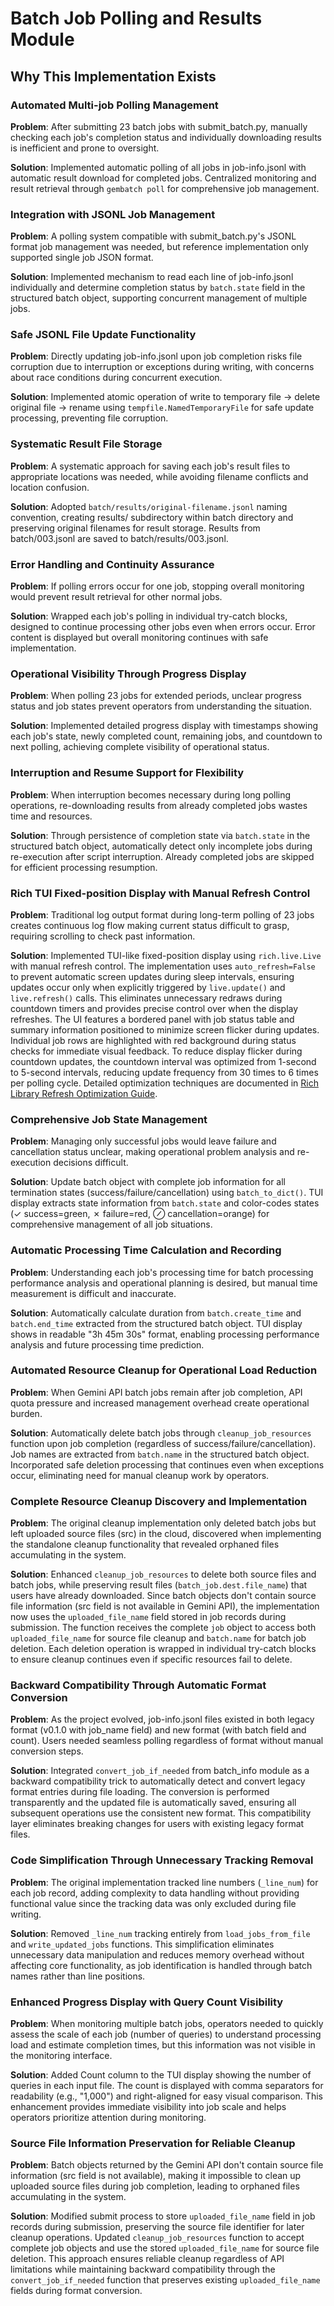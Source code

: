 # Batch Job Polling and Results Module

## Why This Implementation Exists

### Automated Multi-job Polling Management
**Problem**: After submitting 23 batch jobs with submit_batch.py, manually checking each job's completion status and individually downloading results is inefficient and prone to oversight.

**Solution**: Implemented automatic polling of all jobs in job-info.jsonl with automatic result download for completed jobs. Centralized monitoring and result retrieval through `gembatch poll` for comprehensive job management.

### Integration with JSONL Job Management
**Problem**: A polling system compatible with submit_batch.py's JSONL format job management was needed, but reference implementation only supported single job JSON format.

**Solution**: Implemented mechanism to read each line of job-info.jsonl individually and determine completion status by `batch.state` field in the structured batch object, supporting concurrent management of multiple jobs.

### Safe JSONL File Update Functionality
**Problem**: Directly updating job-info.jsonl upon job completion risks file corruption due to interruption or exceptions during writing, with concerns about race conditions during concurrent execution.

**Solution**: Implemented atomic operation of write to temporary file → delete original file → rename using `tempfile.NamedTemporaryFile` for safe update processing, preventing file corruption.

### Systematic Result File Storage
**Problem**: A systematic approach for saving each job's result files to appropriate locations was needed, while avoiding filename conflicts and location confusion.

**Solution**: Adopted `batch/results/original-filename.jsonl` naming convention, creating results/ subdirectory within batch directory and preserving original filenames for result storage. Results from batch/003.jsonl are saved to batch/results/003.jsonl.

### Error Handling and Continuity Assurance
**Problem**: If polling errors occur for one job, stopping overall monitoring would prevent result retrieval for other normal jobs.

**Solution**: Wrapped each job's polling in individual try-catch blocks, designed to continue processing other jobs even when errors occur. Error content is displayed but overall monitoring continues with safe implementation.

### Operational Visibility Through Progress Display
**Problem**: When polling 23 jobs for extended periods, unclear progress status and job states prevent operators from understanding the situation.

**Solution**: Implemented detailed progress display with timestamps showing each job's state, newly completed count, remaining jobs, and countdown to next polling, achieving complete visibility of operational status.

### Interruption and Resume Support for Flexibility
**Problem**: When interruption becomes necessary during long polling operations, re-downloading results from already completed jobs wastes time and resources.

**Solution**: Through persistence of completion state via `batch.state` in the structured batch object, automatically detect only incomplete jobs during re-execution after script interruption. Already completed jobs are skipped for efficient processing resumption.

### Rich TUI Fixed-position Display with Manual Refresh Control
**Problem**: Traditional log output format during long-term polling of 23 jobs creates continuous log flow making current status difficult to grasp, requiring scrolling to check past information.

**Solution**: Implemented TUI-like fixed-position display using `rich.live.Live` with manual refresh control. The implementation uses `auto_refresh=False` to prevent automatic screen updates during sleep intervals, ensuring updates occur only when explicitly triggered by `live.update()` and `live.refresh()` calls. This eliminates unnecessary redraws during countdown timers and provides precise control over when the display refreshes. The UI features a bordered panel with job status table and summary information positioned to minimize screen flicker during updates. Individual job rows are highlighted with red background during status checks for immediate visual feedback. To reduce display flicker during countdown updates, the countdown interval was optimized from 1-second to 5-second intervals, reducing update frequency from 30 times to 6 times per polling cycle. Detailed optimization techniques are documented in [Rich Library Refresh Optimization Guide](../docs/20250713-rich-refresh.md).

### Comprehensive Job State Management
**Problem**: Managing only successful jobs would leave failure and cancellation status unclear, making operational problem analysis and re-execution decisions difficult.

**Solution**: Update batch object with complete job information for all termination states (success/failure/cancellation) using `batch_to_dict()`. TUI display extracts state information from `batch.state` and color-codes states (✓ success=green, ✗ failure=red, ⊘ cancellation=orange) for comprehensive management of all job situations.

### Automatic Processing Time Calculation and Recording
**Problem**: Understanding each job's processing time for batch processing performance analysis and operational planning is desired, but manual time measurement is difficult and inaccurate.

**Solution**: Automatically calculate duration from `batch.create_time` and `batch.end_time` extracted from the structured batch object. TUI display shows in readable "3h 45m 30s" format, enabling processing performance analysis and future processing time prediction.

### Automated Resource Cleanup for Operational Load Reduction
**Problem**: When Gemini API batch jobs remain after job completion, API quota pressure and increased management overhead create operational burden.

**Solution**: Automatically delete batch jobs through `cleanup_job_resources` function upon job completion (regardless of success/failure/cancellation). Job names are extracted from `batch.name` in the structured batch object. Incorporated safe deletion processing that continues even when exceptions occur, eliminating need for manual cleanup work by operators.

### Complete Resource Cleanup Discovery and Implementation
**Problem**: The original cleanup implementation only deleted batch jobs but left uploaded source files (src) in the cloud, discovered when implementing the standalone cleanup functionality that revealed orphaned files accumulating in the system.

**Solution**: Enhanced `cleanup_job_resources` to delete both source files and batch jobs, while preserving result files (`batch_job.dest.file_name`) that users have already downloaded. Since batch objects don't contain source file information (src field is not available in Gemini API), the implementation now uses the `uploaded_file_name` field stored in job records during submission. The function receives the complete `job` object to access both `uploaded_file_name` for source file cleanup and `batch.name` for batch job deletion. Each deletion operation is wrapped in individual try-catch blocks to ensure cleanup continues even if specific resources fail to delete.

### Backward Compatibility Through Automatic Format Conversion
**Problem**: As the project evolved, job-info.jsonl files existed in both legacy format (v0.1.0 with job_name field) and new format (with batch field and count). Users needed seamless polling regardless of format without manual conversion steps.

**Solution**: Integrated `convert_job_if_needed` from batch_info module as a backward compatibility trick to automatically detect and convert legacy format entries during file loading. The conversion is performed transparently and the updated file is automatically saved, ensuring all subsequent operations use the consistent new format. This compatibility layer eliminates breaking changes for users with existing legacy format files.

### Code Simplification Through Unnecessary Tracking Removal
**Problem**: The original implementation tracked line numbers (`_line_num`) for each job record, adding complexity to data handling without providing functional value since the tracking data was only excluded during file writing.

**Solution**: Removed `_line_num` tracking entirely from `load_jobs_from_file` and `write_updated_jobs` functions. This simplification eliminates unnecessary data manipulation and reduces memory overhead without affecting core functionality, as job identification is handled through batch names rather than line positions.

### Enhanced Progress Display with Query Count Visibility
**Problem**: When monitoring multiple batch jobs, operators needed to quickly assess the scale of each job (number of queries) to understand processing load and estimate completion times, but this information was not visible in the monitoring interface.

**Solution**: Added Count column to the TUI display showing the number of queries in each input file. The count is displayed with comma separators for readability (e.g., "1,000") and right-aligned for easy visual comparison. This enhancement provides immediate visibility into job scale and helps operators prioritize attention during monitoring.

### Source File Information Preservation for Reliable Cleanup
**Problem**: Batch objects returned by the Gemini API don't contain source file information (src field is not available), making it impossible to clean up uploaded source files during job completion, leading to orphaned files accumulating in the system.

**Solution**: Modified submit process to store `uploaded_file_name` field in job records during submission, preserving the source file identifier for later cleanup operations. Updated `cleanup_job_resources` function to accept complete job objects and use the stored `uploaded_file_name` for source file deletion. This approach ensures reliable cleanup regardless of API limitations while maintaining backward compatibility through the `convert_job_if_needed` function that preserves existing `uploaded_file_name` fields during format conversion.